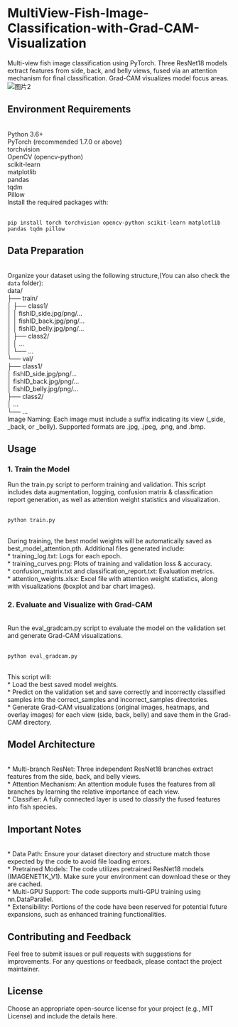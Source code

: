 # MultiView-Fish-Image-Classification-with-Grad-CAM-Visualization
Multi-view fish image classification using PyTorch. Three ResNet18 models extract features from side, back, and belly views, fused via an attention mechanism for final classification. Grad-CAM visualizes model focus areas.
![图片2](https://github.com/user-attachments/assets/7f511702-5935-445b-a8c0-e6f0df13ccb8)
## Environment Requirements
<br>Python 3.6+
<br>PyTorch (recommended 1.7.0 or above)
<br>torchvision
<br>OpenCV (opencv-python)
<br>scikit-learn
<br>matplotlib
<br>pandas
<br>tqdm
<br>Pillow
<br>Install the required packages with:

<br>``` pip install torch torchvision opencv-python scikit-learn matplotlib pandas tqdm pillow ```

## Data Preparation
<br>Organize your dataset using the following structure,(You can also check the `data` folder):
<br>data/
<br>  ├── train/
<br>  │    ├── class1/
<br>  │    │      fishID_side.jpg/png/… 
<br>  │    │      fishID_back.jpg/png/…
<br>  │    │      fishID_belly.jpg/png/…
<br>  │    ├── class2/
<br>  │    │      …
<br>  │    └── ...
<br>  └── val/
<br>       ├── class1/
<br>       │      fishID_side.jpg/png/… 
<br>       │      fishID_back.jpg/png/…
<br>       │      fishID_belly.jpg/png/…
<br>       ├── class2/
 <br>      │      …
 <br>      └── ...
<br>Image Naming: Each image must include a suffix indicating its view (_side, _back, or _belly). Supported formats are .jpg, .jpeg, .png, and .bmp.
## Usage
### 1. Train the Model
Run the train.py script to perform training and validation. This script includes data augmentation, logging, confusion matrix & classification report generation, as well as attention weight statistics and visualization.

<br>``` python train.py ```

<br> During training, the best model weights will be automatically saved as best_model_attention.pth. Additional files generated include:
<br>* training_log.txt: Logs for each epoch.
<br>* training_curves.png: Plots of training and validation loss & accuracy.
<br>* confusion_matrix.txt and classification_report.txt: Evaluation metrics.
<br>* attention_weights.xlsx: Excel file with attention weight statistics, along with visualizations (boxplot and bar chart images).
### 2. Evaluate and Visualize with Grad-CAM
<br>Run the eval_gradcam.py script to evaluate the model on the validation set and generate Grad-CAM visualizations.

<br>    ```python eval_gradcam.py```

<br>This script will:
<br>* Load the best saved model weights.
<br>* Predict on the validation set and save correctly and incorrectly classified samples into the correct_samples and incorrect_samples directories.
<br>* Generate Grad-CAM visualizations (original images, heatmaps, and overlay images) for each view (side, back, belly) and save them in the Grad-CAM directory.
## Model Architecture
<br>* Multi-branch ResNet: Three independent ResNet18 branches extract features from the side, back, and belly views.
<br>* Attention Mechanism: An attention module fuses the features from all branches by learning the relative importance of each view.
<br>* Classifier: A fully connected layer is used to classify the fused features into fish species.
## Important Notes
<br>* Data Path: Ensure your dataset directory and structure match those expected by the code to avoid file loading errors.
<br>* Pretrained Models: The code utilizes pretrained ResNet18 models (IMAGENET1K_V1). Make sure your environment can download these or they are cached.
<br>* Multi-GPU Support: The code supports multi-GPU training using nn.DataParallel.
<br>* Extensibility: Portions of the code have been reserved for potential future expansions, such as enhanced training functionalities.
## Contributing and Feedback
Feel free to submit issues or pull requests with suggestions for improvements. For any questions or feedback, please contact the project maintainer.

## License
Choose an appropriate open-source license for your project (e.g., MIT License) and include the details here.
